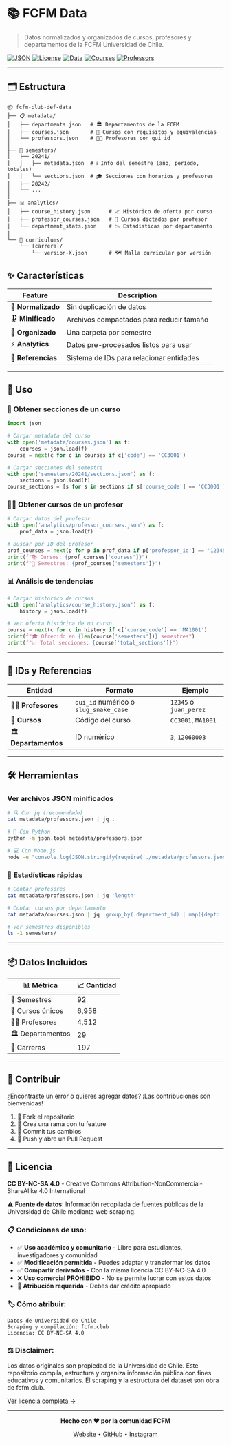# 📚 FCFM Data

> Datos normalizados y organizados de cursos, profesores y departamentos de la FCFM Universidad de Chile.

[![JSON](https://img.shields.io/badge/format-JSON-orange.svg)](https://www.json.org/)
[![License](https://img.shields.io/badge/license-CC%20BY--NC--SA%204.0-blue.svg)](https://creativecommons.org/licenses/by-nc-sa/4.0/)
[![Data](https://img.shields.io/badge/semesters-92-green.svg)](semesters/)
[![Courses](https://img.shields.io/badge/courses-6958-purple.svg)](metadata/courses.json)
[![Professors](https://img.shields.io/badge/professors-4512-red.svg)](metadata/professors.json)

---

## 🗂️ Estructura

```
📦 fcfm-club-def-data
├── 📋 metadata/
│   ├── departments.json   # 🏛️ Departamentos de la FCFM
│   ├── courses.json       # 📖 Cursos con requisitos y equivalencias
│   └── professors.json    # 👨‍🏫 Profesores con qui_id
│
├── 📅 semesters/
│   ├── 20241/
│   │   ├── metadata.json  # ℹ️ Info del semestre (año, período, totales)
│   │   └── sections.json  # 🎓 Secciones con horarios y profesores
│   ├── 20242/
│   └── ...
│
├── 📊 analytics/
│   ├── course_history.json      # 📈 Histórico de oferta por curso
│   ├── professor_courses.json   # 👥 Cursos dictados por profesor
│   └── department_stats.json    # 📉 Estadísticas por departamento
│
└── 🎯 curriculums/
    └── [carrera]/
        └── version-X.json       # 🗺️ Malla curricular por versión
```

## ✨ Características

| Feature            | Description                              |
| ------------------ | ---------------------------------------- |
| 🎯 **Normalizado** | Sin duplicación de datos                 |
| 🗜️ **Minificado**  | Archivos compactados para reducir tamaño |
| 📁 **Organizado**  | Una carpeta por semestre                 |
| ⚡ **Analytics**   | Datos pre-procesados listos para usar    |
| 🔗 **Referencias** | Sistema de IDs para relacionar entidades |

---

## 🚀 Uso

### 📖 Obtener secciones de un curso

```python
import json

# Cargar metadata del curso
with open('metadata/courses.json') as f:
    courses = json.load(f)
course = next(c for c in courses if c['code'] == 'CC3001')

# Cargar secciones del semestre
with open('semesters/20241/sections.json') as f:
    sections = json.load(f)
course_sections = [s for s in sections if s['course_code'] == 'CC3001']
```

### 👨‍🏫 Obtener cursos de un profesor

```python
# Cargar datos del profesor
with open('analytics/professor_courses.json') as f:
    prof_data = json.load(f)

# Buscar por ID del profesor
prof_courses = next(p for p in prof_data if p['professor_id'] == '12345')
print(f"📚 Cursos: {prof_courses['courses']}")
print(f"📅 Semestres: {prof_courses['semesters']}")
```

### 📊 Análisis de tendencias

```python
# Cargar histórico de cursos
with open('analytics/course_history.json') as f:
    history = json.load(f)

# Ver oferta histórica de un curso
course = next(c for c in history if c['course_code'] == 'MA1001')
print(f"🎓 Ofrecido en {len(course['semesters'])} semestres")
print(f"📈 Total secciones: {course['total_sections']}")
```

---

## 🔑 IDs y Referencias

| Entidad              | Formato                               | Ejemplo                |
| -------------------- | ------------------------------------- | ---------------------- |
| 👨‍🏫 **Profesores**    | `qui_id` numérico o `slug_snake_case` | `12345` o `juan_perez` |
| 📖 **Cursos**        | Código del curso                      | `CC3001`, `MA1001`     |
| 🏛️ **Departamentos** | ID numérico                           | `3`, `12060003`        |

---

## 🛠️ Herramientas

### Ver archivos JSON minificados

```bash
# 🔍 Con jq (recomendado)
cat metadata/professors.json | jq .

# 🐍 Con Python
python -m json.tool metadata/professors.json

# 💻 Con Node.js
node -e "console.log(JSON.stringify(require('./metadata/professors.json'), null, 2))"
```

### 📏 Estadísticas rápidas

```bash
# Contar profesores
cat metadata/professors.json | jq 'length'

# Contar cursos por departamento
cat metadata/courses.json | jq 'group_by(.department_id) | map({dept: .[0].department_id, count: length})'

# Ver semestres disponibles
ls -1 semesters/
```

---

## 📦 Datos Incluidos

| 📊 Métrica       | 📈 Cantidad |
| ---------------- | ----------- |
| 📅 Semestres     | 92          |
| 📖 Cursos únicos | 6,958       |
| 👨‍🏫 Profesores    | 4,512       |
| 🏛️ Departamentos | 29          |
| 🎯 Carreras      | 197         |

---

## 🤝 Contribuir

¿Encontraste un error o quieres agregar datos? ¡Las contribuciones son bienvenidas!

1. 🍴 Fork el repositorio
2. 🔧 Crea una rama con tu feature
3. 📝 Commit tus cambios
4. 🚀 Push y abre un Pull Request

---

## 📄 Licencia

**CC BY-NC-SA 4.0** - Creative Commons Attribution-NonCommercial-ShareAlike 4.0 International

⚠️ **Fuente de datos**: Información recopilada de fuentes públicas de la Universidad de Chile mediante web scraping.

### 📋 Condiciones de uso:

- ✅ **Uso académico y comunitario** - Libre para estudiantes, investigadores y comunidad
- ✅ **Modificación permitida** - Puedes adaptar y transformar los datos
- ✅ **Compartir derivados** - Con la misma licencia CC BY-NC-SA 4.0
- ❌ **Uso comercial PROHIBIDO** - No se permite lucrar con estos datos
- 📝 **Atribución requerida** - Debes dar crédito apropiado

### 🏷️ Cómo atribuir:

```
Datos de Universidad de Chile
Scraping y compilación: fcfm.club
Licencia: CC BY-NC-SA 4.0
```

### ⚖️ Disclaimer:

Los datos originales son propiedad de la Universidad de Chile. Este repositorio
compila, estructura y organiza información pública con fines educativos y
comunitarios. El scraping y la estructura del dataset son obra de fcfm.club.

[Ver licencia completa →](https://creativecommons.org/licenses/by-nc-sa/4.0/)

---

<div align="center">

**Hecho con ❤️ por la comunidad FCFM**

[Website](https://fcfm.club) • [GitHub](https://github.com/fcfmclub) • [Instagram](https://instagram.com/fcfm.club)

</div>
